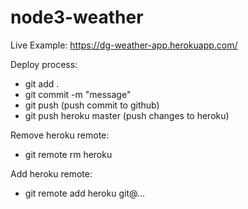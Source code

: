 # node3-weather

Live Example:
https://dg-weather-app.herokuapp.com/

Deploy process:

- git add .
- git commit -m "message"
- git push (push commit to github)
- git push heroku master (push changes to heroku)


Remove heroku remote:

- git remote rm heroku

Add heroku remote:

- git remote add heroku git@...
